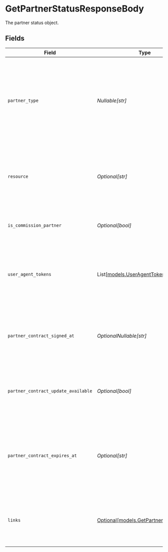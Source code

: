 # GetPartnerStatusResponseBody

The partner status object.


## Fields

| Field                                                                                                                                                                      | Type                                                                                                                                                                       | Required                                                                                                                                                                   | Description                                                                                                                                                                |
| -------------------------------------------------------------------------------------------------------------------------------------------------------------------------- | -------------------------------------------------------------------------------------------------------------------------------------------------------------------------- | -------------------------------------------------------------------------------------------------------------------------------------------------------------------------- | -------------------------------------------------------------------------------------------------------------------------------------------------------------------------- |
| `partner_type`                                                                                                                                                             | *Nullable[str]*                                                                                                                                                            | :heavy_check_mark:                                                                                                                                                         | Indicates the type of partner. Will be `null` if the currently authenticated organization is not enrolled as a partner.<br/><br/>Possible values: `oauth` `signuplink` `useragent` |
| `resource`                                                                                                                                                                 | *Optional[str]*                                                                                                                                                            | :heavy_minus_sign:                                                                                                                                                         | Indicates the response contains a partner status object. Will always contain the string `partner` for this endpoint.                                                       |
| `is_commission_partner`                                                                                                                                                    | *Optional[bool]*                                                                                                                                                           | :heavy_minus_sign:                                                                                                                                                         | Whether the current organization is receiving commissions.                                                                                                                 |
| `user_agent_tokens`                                                                                                                                                        | List[[models.UserAgentTokens](../models/useragenttokens.md)]                                                                                                               | :heavy_minus_sign:                                                                                                                                                         | Array of User-Agent token objects. Present if the organization is a partner of type `useragent`, or if they were in the past.                                              |
| `partner_contract_signed_at`                                                                                                                                               | *OptionalNullable[str]*                                                                                                                                                    | :heavy_minus_sign:                                                                                                                                                         | The date the partner contract was signed, in ISO 8601 format. Omitted if no contract has been signed (yet).                                                                |
| `partner_contract_update_available`                                                                                                                                        | *Optional[bool]*                                                                                                                                                           | :heavy_minus_sign:                                                                                                                                                         | Whether an update to the partner contract is available and requiring the organization's agreement.                                                                         |
| `partner_contract_expires_at`                                                                                                                                              | *Optional[str]*                                                                                                                                                            | :heavy_minus_sign:                                                                                                                                                         | The expiration date of the signed partner contract, in ISO 8601 format. Omitted if contract has no expiration date (yet).                                                  |
| `links`                                                                                                                                                                    | [Optional[models.GetPartnerStatusLinks]](../models/getpartnerstatuslinks.md)                                                                                               | :heavy_minus_sign:                                                                                                                                                         | An object with several relevant URLs. Every URL object will contain an `href` and a `type` field.                                                                          |